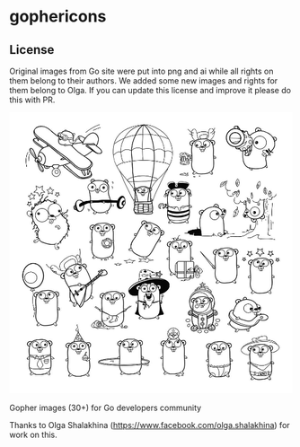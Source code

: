 # gophericons

## License

Original images from Go site were put into png and ai while all rights on them belong to their authors. We added some new images and rights for them belong to Olga. If you can update this license and improve it please do this with PR.

![preview some of these images](preview.jpg)

Gopher images (30+) for Go developers community

Thanks to Olga Shalakhina (https://www.facebook.com/olga.shalakhina) for work on this.

